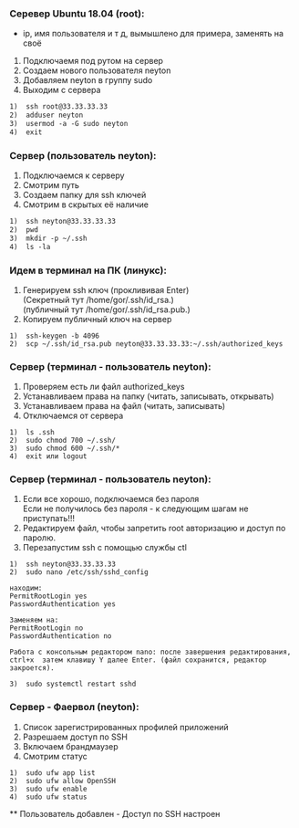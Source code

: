 ### Серевер Ubuntu 18.04 (root):

* ip, имя пользователя и т д, вымышлено для примера, заменять на своё

1.	Подключаемя под рутом на сервер
2.	Создаем нового пользователя neyton
3.	Добавляем neyton в группу sudo
4.	Выходим с сервера

```txt
1)	ssh root@33.33.33.33
2)	adduser neyton
3)	usermod -a -G sudo neyton
4)	exit
```

### Сервер (пользователь neyton):

1.	Подключаемся к серверу
2.	Смотрим путь
3.	Создаем папку для ssh ключей
4.	Смотрим в скрытых её наличие

```txt
1)	ssh neyton@33.33.33.33
2)	pwd
3)	mkdir -p ~/.ssh
4)	ls -la
```

###	Идем в терминал на ПК (линукс):

1.	Генерируем ssh ключ (проклививая Enter)  
	(Секретный тут /home/gor/.ssh/id_rsa.)  
	(публичный тут /home/gor/.ssh/id_rsa.pub.)
2.	Копируем публичный ключ на сервер

```text
1)	ssh-keygen -b 4096
2)	scp ~/.ssh/id_rsa.pub neyton@33.33.33.33:~/.ssh/authorized_keys
```

### Сервер (терминал - пользователь neyton):

1.	Проверяем есть ли файл authorized_keys
2.	Устанавливаем права на папку (читать, записывать, открывать)
3.	Устанавливаем права на файл (читать, записывать)
4.	Отключаемся от сервера

```text
1)	ls .ssh
2)	sudo chmod 700 ~/.ssh/
3)	sudo chmod 600 ~/.ssh/*
4)	exit или logout
```

### Сервер (терминал - пользователь neyton):

1.	Если все хорошо, подключаемся без пароля  
	Если не получилось без пароля - к следующим шагам не приступать!!!
2.	Редактируем файл, чтобы запретить root авторизацию и доступ по паролю.
3.	Перезапустим ssh с помощью службы ctl

```text
1)	ssh neyton@33.33.33.33
2)	sudo nano /etc/ssh/sshd_config

находим:  
PermitRootLogin yes
PasswordAuthentication yes

Заменяем на:
PermitRootLogin no
PasswordAuthentication no

Работа с консольным редактором nano: после завершения редактирования,
ctrl+x  затем клавишу Y далее Enter. (файл сохранится, редактор закроется).

3)	sudo systemctl restart sshd

``` 

### Сервер - Фаервол (neyton):

1.	Cписок зарегистрированных профилей приложений
2.	Разрешаем доступ по SSH
3.	Включаем брандмаузер
4.	Смотрим статус

```text
1)	sudo ufw app list
2)	sudo ufw allow OpenSSH
3)	sudo ufw enable
4)	sudo ufw status
```

**	Пользователь добавлен - Доступ по SSH настроен
